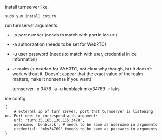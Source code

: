 
install turnserver like:

    sudo yum install coturn

run turnserver arguments:

* -p  port number (needs to match with port in ice url)
* -a  authorization (needs to be set for WebRTC)
* -u  user:password (needs to match with user, credential in ice information)
* -r realm (is needed for WebRTC, not clear why though, but it doesn't work without it. Doesn't appear that the exact value of the realm matters, make it nonsense if you want)

    turnserver -p 3478 -a -u benblack:mky34769 -r laks

ice config


    {
        # external ip of turn server, port that turnserver is listening on. Port nees to correspond with arguments
        url: 'turn:35.165.130.155:3478',
        username: 'benblack', # needs to be same as username in arguments
        credential: 'mky34769' #needs to be same as passwors in arguments
    }
